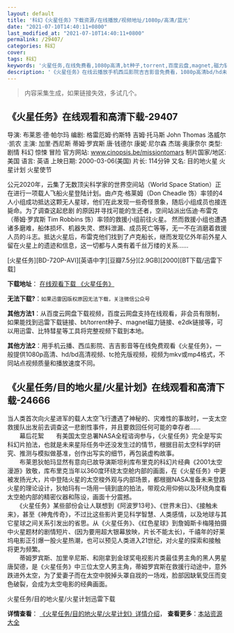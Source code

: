 ```yaml
---
layout: default
title: '科幻《火星任务》下载资源/在线播放/视频地址/1080p/高清/蓝光'
date: "2021-07-10T14:40:11+0800"
last_modified_at: "2021-07-10T14:40:11+0800"
permalink: /29407/
categories: 科幻
cover:
tags: 科幻
keywords: '火星任务,在线免费看,1080p高清,bt种子,torrent,百度云盘,magnet,磁力链,迅雷下载资源'
description: '《火星任务》在线云播放手机西瓜影院吉吉影音免费看，1080p高清bd/hd未删减完整版和tc抢先枪版，mkv/mp4格式，附带bt/torrent种子、magnet/磁力链、百度云盘、网盘资源迅雷下载链接'
---
```


>内容采集生成，如果链接失效，多试几个。


## 《火星任务》在线观看和高清下载-29407

导演: 布莱恩·德·帕尔玛 编剧: 格雷厄姆·约斯特 吉姆·托马斯 John Thomas 洛威尔·凯农 主演: 加里·西尼斯 蒂姆·罗宾斯 唐·钱德尔 康妮·尼尔森 杰瑞·奥康奈尔 类型: 剧情 科幻 惊悚 冒险 官方网站: www.cinopsis.be/missiontomars 制片国家/地区: 美国 语言: 英语 上映日期: 2000-03-06(美国) 片长: 114分钟 又名: 目的地火星 火星计划 火星使节

公元2020年，云集了无数顶尖科学家的世界空间站（World Space Station）正在进行一项载人飞船火星登陆计划。由卢克·格莱姆（Don Cheadle 饰）率领的4人小组成功抵达这颗无人星球，他们在此发现一些奇怪景象，随后小组成员也接连毙命。为了调查这起悲剧 的原因并寻找可能的生还者，空间站派出伍迪·布雷克（蒂姆·罗宾斯 Tim Robbins 饰）率领的救援小组前往火星。 然而救援小组也遭遇诸多磨难，船体损坏、机器失灵、燃料泄漏、成员死亡等等，无一不在消磨着救援人员的斗志。抵达火星后，布雷克他们找到了卢克船长，继而发现亿外年前外星人留在火星上的遗迹和信息，这一切都与人类有着千丝万缕的关系……


[火星任务][BD-720P-AVI][英语中字][豆瓣7.5分][2.9GB][2000][BT下载/迅雷下载]

**下载地址**： [在线观看下载 《火星任务》](https://www.btdx8.com/torrent/mission_to_mars_2000.html) 


**无法下载?**：`如果迅雷因版权原因无法下载，关注微信公众号 `

**其他方法1**：从百度云网盘下载视频，百度云网盘支持在线观看，非会员有限制，如果能找到迅雷下载链接、bt/torrent种子、magnet磁力链接、e2dk链接等，可以用迅雷、比特彗星等工具将完整视频下载到本地。

**其他方法2**：用手机云播、西瓜影院、吉吉影音等在线免费观看《火星任务》，一般提供1080p高清、hd/bd高清视频、tc抢先版视频，视频为mkv或mp4格式，不同站点视频质量和播放速度不同。


## 《火星任务/目的地火星/火星计划》在线观看和高清下载-24666

当人类首次向火星进军的载人太空飞行遭遇了神秘的、灾难性的事故时，一支太空救援队出发前去调查这一悲剧性事件，并且要救回任何可能的幸存者……<br />　　幕后花絮　　有美国太空总署NASA全程谘询参与，《火星任务》完全是写实科幻片拍法，也就是未来星际任务中还没发生过的情节，根据目前太空科学的研究、推测与模拟做基准，创作出写实的细节，再包装虚构故事。<br />　　布莱恩狄帕玛显然有意向已故导演斯坦利库布里克的科幻片经典《2001太空漫游》致敬，库布里克当年以360度环绕太空舱内部的画面，在《火星任务》中更被发扬光大，片中登陆火星的太空梭外观与内部场景，都根据NASA准备未来登路火星的理论设计，狄帕玛有一场用一镜到底的拍法，带观众用仰俯以及环绕角度看太空舱内部的精密仪器和陈设，画面十分震撼。<br />　　《火星任务》某些部份会让人联想到《阿波罗13号》、《世界末日》、《接触未来》，甚至《神鬼传奇》，不过比这些影片更见科学智慧、人类感情，以及地球与其它星球之间关系引发出的省思。从《火星任务》、《红色星球》到詹姆斯卡梅隆拍摄中火星题材的剧情短片、(因为要用超大银幕放映，片长不能太长)，千禧年的好莱坞电影正引爆一股火星热潮，也可以预见人类进入21世纪，对火星的探索和接触将更为频繁。<br />　　蒂姆罗宾斯、加里辛尼斯、和刚拿到金球奖电视影片类最佳男主角的黑人男星唐契德，是《火星任务》中三位太空人男主角，蒂姆罗宾斯在救援行动途中，意外跌进外太空，为了爱妻子而在太空中脱掉头罩自戕的一场戏，脸部因缺氧受压而变色破裂，会成为太空电影的经典画面。</p>


火星任务/目的地火星/火星计划迅雷下载

**详情查看**： [《火星任务/目的地火星/火星计划》详情介绍](/movie/24666/)， **查看更多**：[本站资源大全](/movie/t/all/)

